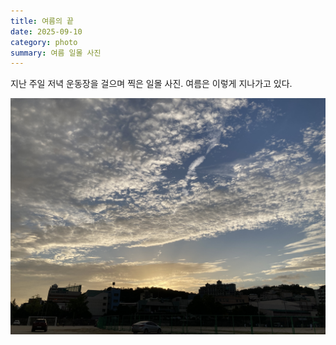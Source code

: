 ```yaml
---
title: 여름의 끝
date: 2025-09-10
category: photo
summary: 여름 일몰 사진
---
```


<script>
    export let src;
</script>
 
<p class="photo-text">
지난 주일 저녁 운동장을 걸으며 찍은 일몰 사진. 여름은 이렇게 지나가고 있다.
</p>

<img 
    src="/images/2025/250910_sunset.jpeg" 
    alt="sunset" 
    class="post-horizontal"
    loading="lazy"
/>